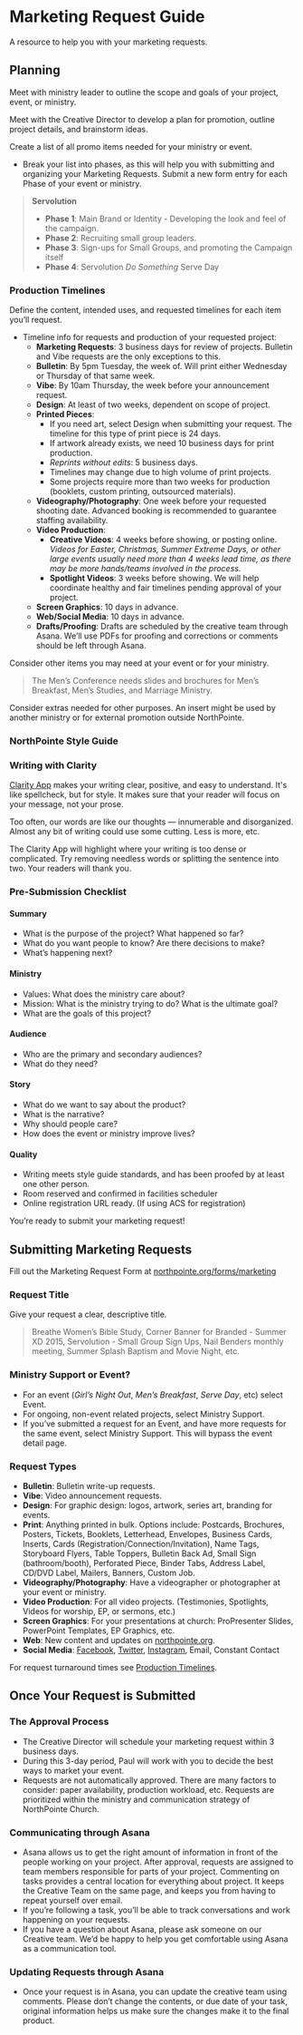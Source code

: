 Marketing Request Guide
=======================

A resource to help you with your marketing requests.


## Planning
Meet with ministry leader to outline the scope and goals of your project, event, or ministry.

Meet with the Creative Director to develop a plan for promotion, outline project details, and brainstorm ideas.

Create a list of all promo items needed for your ministry or event.

- Break your list into phases, as this will help you with submitting and organizing your Marketing Requests. Submit a new form entry for each Phase of your event or ministry.

> **Servolution**  
>
>	- **Phase 1**: Main Brand or Identity - Developing the look and feel of the campaign.  
>	- **Phase 2**: Recruiting small group leaders.  
>	- **Phase 3**: Sign-ups for Small Groups, and promoting the Campaign itself  
>	- **Phase 4**: Servolution _Do Something_ Serve Day 

### Production Timelines

Define the content, intended uses, and requested timelines for each item you’ll request.

- Timeline info for requests and production of your requested project:
  - **Marketing Requests**: 3 business days for review of projects. Bulletin and Vibe requests are the only exceptions to this.
  - **Bulletin**: By 5pm Tuesday, the week of. Will print either Wednesday or Thursday of that same week.
  - **Vibe**: By 10am Thursday, the week before your announcement request.
  - **Design**: At least of two weeks, dependent on scope of project.
  - **Printed Pieces**:
    - If you need art, select Design when submitting your request. The timeline for this type of print piece is 24 days.
    - If artwork already exists, we need 10 business days for print production.
    - _Reprints without edits_: 5 business days.
    - Timelines may change due to high volume of print projects.
    - Some projects require more than two weeks for production (booklets, custom printing, outsourced materials).
  - **Videography/Photography**: One week before your requested shooting date. Advanced booking is recommended to guarantee staffing availability.
  - **Video Production**: 
    - **Creative Videos**: 4 weeks before showing, or posting online. _Videos for Easter, Christmas, Summer Extreme Days, or other large events usually need more than 4 weeks lead time, as there may be more hands/teams involved in the process._
    - **Spotlight Videos**: 3 weeks before showing. We will help coordinate healthy and fair timelines pending approval of your project.
  - **Screen Graphics**: 10 days in advance.
  - **Web/Social Media**: 10 days in advance.
  - **Drafts/Proofing**: Drafts are scheduled by the creative team through Asana. We’ll use PDFs for proofing and corrections or comments should be left through Asana.

Consider other items you may need at your event or for your ministry.

> The Men’s Conference needs slides and brochures for Men’s Breakfast, Men’s Studies, and Marriage Ministry.

Consider extras needed for other purposes. An insert might be used by another ministry or for external promotion outside NorthPointe.

### NorthPointe Style Guide
### Writing with Clarity

[Clarity App](http://clarityapp.northpointe.org/) makes your writing clear, positive, and easy to understand. It's like spellcheck, but for style. It makes sure that your reader will focus on your message, not your prose.

Too often, our words are like our thoughts — innumerable and disorganized. Almost any bit of writing could use some cutting. Less is more, etc.

The Clarity App will highlight where your writing is too dense or complicated. Try removing needless words or splitting the sentence into two. Your readers will thank you.

### Pre-Submission Checklist

#### Summary

- What is the purpose of the project? What happened so far?
- What do you want people to know? Are there decisions to make?
- What’s happening next?

#### Ministry

- Values: What does the ministry care about?
- Mission: What is the ministry trying to do? What is the ultimate goal?
- What are the goals of this project?

#### Audience

- Who are the primary and secondary audiences?
- What do they need?

#### Story

- What do we want to say about the product?
- What is the narrative?
- Why should people care?
- How does the event or ministry improve lives?

#### Quality

- Writing meets style guide standards, and has been proofed by at least one other person.
- Room reserved and confirmed in facilities scheduler
- Online registration URL ready. (If using ACS for registration)

You’re ready to submit your marketing request!


## Submitting Marketing Requests

Fill out the Marketing Request Form at [northpointe.org/forms/marketing](northpointe.org/forms/marketing)

### Request Title

Give your request a clear, descriptive title.
> Breathe Women’s Bible Study, Corner Banner for Branded - Summer XD 2015, Servolution - Small Group Sign Ups, Nail Benders monthly meeting, Summer Splash Baptism and Movie Night, etc.

### Ministry Support or Event?
- For an event (*Girl’s Night Out*, *Men’s Breakfast*, *Serve Day*, etc) select Event.
- For ongoing, non-event related projects, select Ministry Support.
- If you’ve submitted a request for an Event, and have more requests for the same event, select Ministry Support. This will bypass the event detail page.

### Request Types

- **Bulletin**: Bulletin write-up requests.
- **Vibe**: Video announcement requests.
- **Design**: For graphic design: logos, artwork, series art, branding for events.
- **Print**: Anything printed in bulk.
Options include: Postcards, Brochures, Posters, Tickets, Booklets, Letterhead, Envelopes, Business Cards, Inserts, Cards (Registration/Connection/Invitation), Name Tags, Storyboard Flyers, Table Toppers, Bulletin Back Ad, Small Sign (bathroom/booth), Perforated Piece, Binder Tabs, Address Label, CD/DVD Label, Mailers, Banners, Custom Job.
- **Videography/Photography**: Have a videographer or photographer at your event or ministry.
- **Video Production**: For all video projects. (Testimonies, Spotlights, Videos for worship, EP, or sermons, etc.)
- **Screen Graphics**: For your presentations at church: ProPresenter Slides, PowerPoint Templates, EP Graphics, etc.
- **Web**: New content and updates on [northpointe.org](northpointe.org).
- **Social Media**: [Facebook](https://www.facebook.com/NPCCFresno), [Twitter](https://twitter.com/npccfresno), [Instagram](https://instagram.com/npccfresno/), Email, Constant Contact

For request turnaround times see [Production Timelines](#marketing-request-guide-planning-production-timelines).  

## Once Your Request is Submitted

### The Approval Process

- The Creative Director will schedule your marketing request within 3 business days.
- During this 3-day period, Paul will work with you to decide the best ways to market your event.
- Requests are not automatically approved. There are many factors to consider: paper availability, production workload, etc. Requests are prioritized within the ministry and communication strategy of NorthPointe Church.

### Communicating through Asana

- Asana allows us to get the right amount of information in front of the people working on your project. After approval, requests are assigned to team members responsible for parts of your project. Commenting on tasks provides a central location for everything about project. It keeps the Creative Team on the same page, and keeps you from having to repeat yourself over email.
- If you’re following a task, you’ll be able to track conversations and work happening on your requests.
- If you have a question about Asana, please ask someone on our Creative team. We’d be happy to help you get comfortable using Asana as a communication tool.

### Updating Requests through Asana
- Once your request is in Asana, you can update the creative team using comments. Please don’t change the contents, or due date of your task, original information helps us make sure the changes make it to the final product.
